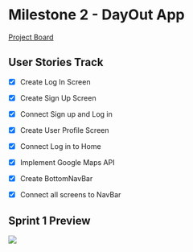 # Milestone 2 - DayOut App

[Project Board](https://github.com/orgs/DayOut-LLC/projects/1)

## User Stories Track
- [x] Create Log In Screen
- [x] Create Sign Up Screen
- [x] Connect Sign up and Log in
- [x] Create User Profile Screen
- [x] Connect Log in to Home
- [x] Implement Google Maps API
- [x] Create BottomNavBar
- [x] Connect all screens to NavBar


## Sprint 1 Preview

<img src="https://user-images.githubusercontent.com/94074946/232685641-a8a684a7-3236-464d-a842-f6c2aadcd1fe.gif">


